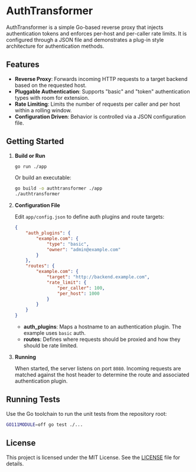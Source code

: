 # AuthTransformer

AuthTransformer is a simple Go-based reverse proxy that injects authentication tokens and enforces per-host and per-caller rate limits. It is configured through a JSON file and demonstrates a plug-in style architecture for authentication methods.

## Features

- **Reverse Proxy**: Forwards incoming HTTP requests to a target backend based on the requested host.
- **Pluggable Authentication**: Supports "basic" and "token" authentication types with room for extension.
- **Rate Limiting**: Limits the number of requests per caller and per host within a rolling window.
- **Configuration Driven**: Behavior is controlled via a JSON configuration file.

## Getting Started

1. **Build or Run**
   
   ```bash
   go run ./app
   ```
   
   Or build an executable:
   
   ```bash
   go build -o authtransformer ./app
   ./authtransformer
   ```

2. **Configuration File**
   
   Edit `app/config.json` to define auth plugins and route targets:
   
   ```json
   {
       "auth_plugins": {
           "example.com": {
               "type": "basic",
               "owner": "admin@example.com"
           }
       },
       "routes": {
           "example.com": {
               "target": "http://backend.example.com",
               "rate_limit": {
                   "per_caller": 100,
                   "per_host": 1000
               }
           }
       }
   }
   ```
   
   - **auth_plugins**: Maps a hostname to an authentication plugin. The example uses `basic` auth.
   - **routes**: Defines where requests should be proxied and how they should be rate limited.

3. **Running**

   When started, the server listens on port `8080`. Incoming requests are matched against the host header to determine the route and associated authentication plugin.

## Running Tests

Use the Go toolchain to run the unit tests from the repository root:

```bash
GO111MODULE=off go test ./...
```

## License

This project is licensed under the MIT License. See the [LICENSE](LICENSE) file for details.


